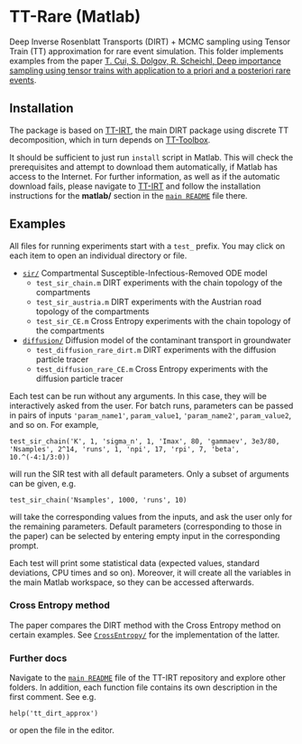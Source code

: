 # TT-Rare (Matlab)
Deep Inverse Rosenblatt Transports (DIRT) + MCMC sampling using Tensor Train (TT) approximation for rare event simulation. This folder implements examples from the paper [T. Cui, S. Dolgov, R. Scheichl, Deep importance sampling using tensor trains with application to a priori and a posteriori rare events](https://arxiv.org/abs/2209.01941).

## Installation

The package is based on [TT-IRT](https://github.com/dolgov/TT-IRT), the main DIRT package using discrete TT decomposition, which in turn depends on [TT-Toolbox](https://github.com/oseledets/TT-Toolbox).

It should be sufficient to just run `install` script in Matlab. This will check the prerequisites and attempt to download them automatically, if Matlab has access to the Internet. For further information, as well as if the automatic download fails, please navigate to [TT-IRT](https://github.com/dolgov/TT-IRT) and follow the installation instructions for the **matlab/** section in the [`main README`](https://github.com/dolgov/TT-IRT/tree/master/README.md) file there.

## Examples

All files for running experiments start with a `test_` prefix. You may click on each item to open an individual directory or file.

 * [`sir/`](https://github.com/DeepTransport/TT-rare/tree/main/sir)   Compartmental Susceptible-Infectious-Removed ODE model
   - `test_sir_chain.m`        DIRT experiments with the chain topology of the compartments
   - `test_sir_austria.m`      DIRT experiments with the Austrian road topology of the compartments
   - `test_sir_CE.m`           Cross Entropy experiments with the chain topology of the compartments
 * [`diffusion/`](https://github.com/DeepTransport/TT-rare/tree/main/diffusion)  Diffusion model of the contaminant transport in groundwater
   - `test_diffusion_rare_dirt.m`  DIRT experiments with the diffusion particle tracer
   - `test_diffusion_rare_CE.m`  Cross Entropy experiments with the diffusion particle tracer

Each test can be run without any arguments. In this case, they will be interactively asked from the user. For batch runs, parameters can be passed in pairs of inputs ``'param_name1'``, ``param_value1``, ``'param_name2'``, ``param_value2``, and so on. For example,
```
test_sir_chain('K', 1, 'sigma_n', 1, 'Imax', 80, 'gammaev', 3e3/80, 'Nsamples', 2^14, 'runs', 1, 'npi', 17, 'rpi', 7, 'beta', 10.^(-4:1/3:0))
```
will run the SIR test with all default parameters. Only a subset of arguments can be given, e.g.
```
test_sir_chain('Nsamples', 1000, 'runs', 10)
```
will take the corresponding values from the inputs, and ask the user only for the remaining parameters.
Default parameters (corresponding to those in the paper) can be selected by entering empty input in the corresponding prompt.

Each test will print some statistical data (expected values, standard deviations, CPU times and so on).
Moreover, it will create all the variables in the main Matlab workspace, so they can be accessed afterwards.

### Cross Entropy method

The paper compares the DIRT method with the Cross Entropy method on certain examples. See [`CrossEntropy/`](https://github.com/DeepTransport/TT-rare/tree/main/CrossEntropy) for the implementation of the latter.

### Further docs

Navigate to the [`main README`](https://github.com/dolgov/TT-IRT/tree/master/README.md) file of the TT-IRT repository and explore other folders.
In addition, each function file contains its own description in the first comment. See e.g.
```
help('tt_dirt_approx')
```
or open the file in the editor.

